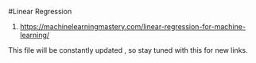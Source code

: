 #Linear Regression
1. https://machinelearningmastery.com/linear-regression-for-machine-learning/


This file will be constantly updated , so stay tuned with this for new links. 
